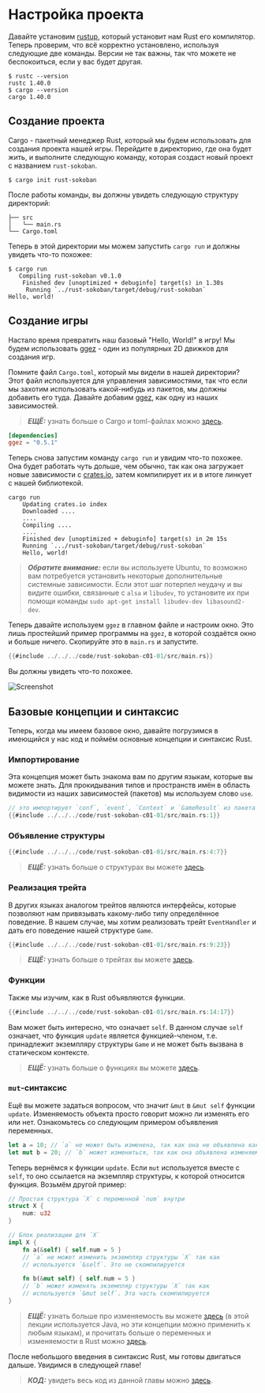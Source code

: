 # Настройка проекта

Давайте установим [rustup](https://www.rust-lang.org/tools/install), который установит нам Rust его компилятор. Теперь проверим, что всё корректно установлено, используя следующие две команды. Версии не так важны, так что можете не беспокоиться, если у вас будет другая.

```
$ rustc --version
rustc 1.40.0
$ cargo --version
cargo 1.40.0
```

## Создание проекта

Cargo - пакетный менеджер Rust, который мы будем использовать для создания проекта нашей игры. Перейдите в директорию, где она будет жить, и выполните следующую команду, которая создаст новый проект с названием `rust-sokoban`.

```
$ cargo init rust-sokoban
```

После работы команды, вы должны увидеть следующую структуру директорий:

```
├── src
│   └── main.rs
└── Cargo.toml
```

Теперь в этой директории мы можем запустить `cargo run` и должны увидеть что-то похожее:

```
$ cargo run
   Compiling rust-sokoban v0.1.0
    Finished dev [unoptimized + debuginfo] target(s) in 1.30s
     Running `../rust-sokoban/target/debug/rust-sokoban`
Hello, world!
```

## Создание игры

Настало время превратить наш базовый "Hello, World!" в игру! Мы будем использовать [ggez](https://ggez.rs/) - один из популярных 2D движков для создания игр.

Помните файл `Cargo.toml`, который мы видели в нашей директории? Этот файл используется для управления зависимостями, так что если мы захотим использовать какой-нибудь из пакетов, мы должны добавить его туда. Давайте добавим [ggez](https://github.com/ggez/ggez), как одну из наших зависимостей.

> ***ЕЩЁ:*** узнать больше о Cargo и toml-файлах можно [здесь](https://doc.rust-lang.org/book/ch01-03-hello-cargo.html).

```toml
[dependencies]
ggez = "0.5.1"
```

Теперь снова запустим команду `cargo run` и увидим что-то похожее. Она будет работать чуть дольше, чем обычно, так как она загружает новые зависимости с [crates.io](https://crates.io), затем компилирует их и в итоге линкует с нашей библиотекой.

```
cargo run
    Updating crates.io index
    Downloaded ....
    ....
    Compiling ....
    ....
    Finished dev [unoptimized + debuginfo] target(s) in 2m 15s
    Running `.../rust-sokoban/target/debug/rust-sokoban`
    Hello, world!
```

> ***Обратите внимание:*** если вы используете Ubuntu, то возможно вам потребуется установить некоторые дополнительные системные зависимости. Если этот шаг потерпел неудачу и вы видите ошибки, связанные с `alsa` и `libudev`, то установите их при помощи команды `sudo apt-get install libudev-dev libasound2-dev`.

Теперь давайте используем `ggez` в главном файле и настроим окно. Это лишь простейший пример программы на `ggez`, в которой создаётся окно и больше ничего. Скопируйте это в  `main.rs` и запустите.

```rust
{{#include ../../../code/rust-sokoban-c01-01/src/main.rs}}
```

Вы должны увидеть что-то похожее.

![Screenshot](./images/window.png)

## Базовые концепции и синтаксис

Теперь, когда мы имеем базовое окно, давайте погрузимся в имеющийся у нас код и поймём основные концепции и синтаксис Rust.

### Импортирование

Эта концепция может быть знакома вам по другим языкам, которые вы можете знать. Для прокидывания типов и пространств имён в область видимости из наших зависимостей (пакетов) мы используем слово `use`.

```rust
// это импортирует `conf`, `event`, `Context` и `GameResult` из пакета ggez
{{#include ../../../code/rust-sokoban-c01-01/src/main.rs:1}}
```

### Объявление структуры

```rust
{{#include ../../../code/rust-sokoban-c01-01/src/main.rs:4:7}}
```

> ***ЕЩЁ:*** узнать больше о структурах вы можете [здесь](https://doc.rust-lang.org/book/ch05-00-structs.html).

### Реализация трейта

В других языках аналогом трейтов являются интерфейсы, которые позволяют нам привязывать какому-либо типу определённое поведение. В нашем случае, мы хотим реализовать трейт `EventHandler` и дать его поведение нашей структуре `Game`.

```rust
{{#include ../../../code/rust-sokoban-c01-01/src/main.rs:9:23}}
```

> ***ЕЩЁ:*** узнать больше о трейтах вы можете [здесь](https://doc.rust-lang.org/book/ch10-02-traits.html).

### Функции

Также мы изучим, как в Rust объявляются функции.

```rust
{{#include ../../../code/rust-sokoban-c01-01/src/main.rs:14:17}}
```

Вам может быть интересно, что означает `self`. В данном случае `self` означает, что функция `update` является функцией-членом, т.е. принадлежит экземпляру структуры `Game` и не может быть вызвана в статическом контексте.

> ***ЕЩЁ:*** узнать больше о функциях вы можете [здесь](https://doc.rust-lang.org/book/ch03-03-how-functions-work.html).

### `mut`-синтаксис

Ещё вы можете задаться вопросом, что значит `&mut` в `&mut self` функции `update`. Изменяемость объекта просто говорит можно ли изменять его или нет. Ознакомьтесь со следующим примером объявления переменных.

```rust
let a = 10; // `a` не может быть изменена, так как она не объявлена как изменяемая
let mut b = 20; // `b` может измениться, так как она объявлена изменяемой
```

Теперь вернёмся к функции `update`. Если `mut` используется вместе с `self`, то оно ссылается на экземпляр структуры, к которой относится функция. Возьмём другой пример:

```rust
// Простая структура `X` с переменной `num` внутри
struct X {
    num: u32
}

// Блок реализации для `X`
impl X {
    fn a(&self) { self.num = 5 }
    // `a` не может изменить экземпляр структуры `X` так как
    // используется `&self`. Это не скомпилируется

    fn b(&mut self) { self.num = 5 }
    // `b` может изменять экземпляр структуры `X` так как
    // используется `&mut self`. Эта часть скомпилируется
}
```

> ***ЕЩЁ:*** узнать больше про изменяемость вы можете [здесь](https://web.mit.edu/6.005/www/fa15/classes/09-immutability/) (в этой лекции используется Java, но эти концепции можно применить к любым языкам), и прочитать больше о переменных и изменяемости в Rust можно [здесь](https://doc.rust-lang.org/book/ch03-01-variables-and-mutability.html).

После небольшого введения в синтаксис Rust, мы готовы двигаться дальше. Увидимся в следующей главе!

> ***КОД:*** увидеть весь код из данной главы можно [здесь](https://github.com/iolivia/rust-sokoban/tree/master/code/rust-sokoban-c01-01).
